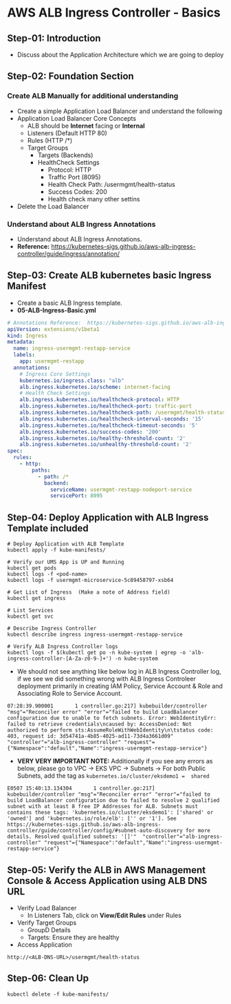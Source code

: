 # AWS ALB Ingress Controller - Basics

## Step-01: Introduction
- Discuss about the Application Architecture which we are going to deploy

## Step-02: Foundation Section
### Create ALB Manually for additional understanding
- Create a simple Application Load Balancer and understand the following
- Application Load Balancer Core Concepts
  - ALB should be **Internet** facing or **Internal**
  - Listeners (Default HTTP 80)
  - Rules (HTTP /*)
  - Target Groups 
    - Targets (Backends)
    - HealthCheck Settings
      - Protocol: HTTP
      - Traffic Port (8095)
      - Health Check Path: /usermgmt/health-status
      - Success Codes: 200
      - Health check many other settins
- Delete the Load Balancer      

### Understand about ALB Ingress Annotations
- Understand about ALB Ingress Annotations. 
- **Reference:** https://kubernetes-sigs.github.io/aws-alb-ingress-controller/guide/ingress/annotation/



## Step-03: Create ALB kubernetes basic Ingress Manifest
- Create a basic ALB Ingress template. 
- **05-ALB-Ingress-Basic.yml**
```yml
# Annotations Reference:  https://kubernetes-sigs.github.io/aws-alb-ingress-controller/guide/ingress/annotation/
apiVersion: extensions/v1beta1
kind: Ingress
metadata:
  name: ingress-usermgmt-restapp-service
  labels:
    app: usermgmt-restapp
  annotations:
    # Ingress Core Settings
    kubernetes.io/ingress.class: "alb"
    alb.ingress.kubernetes.io/scheme: internet-facing
    # Health Check Settings
    alb.ingress.kubernetes.io/healthcheck-protocol: HTTP 
    alb.ingress.kubernetes.io/healthcheck-port: traffic-port
    alb.ingress.kubernetes.io/healthcheck-path: /usermgmt/health-status
    alb.ingress.kubernetes.io/healthcheck-interval-seconds: '15'
    alb.ingress.kubernetes.io/healthcheck-timeout-seconds: '5'
    alb.ingress.kubernetes.io/success-codes: '200'
    alb.ingress.kubernetes.io/healthy-threshold-count: '2'
    alb.ingress.kubernetes.io/unhealthy-threshold-count: '2'
spec:
  rules:
    - http:
        paths:
          - path: /*
            backend:
              serviceName: usermgmt-restapp-nodeport-service
              servicePort: 8095
```
## Step-04: Deploy Application with ALB Ingress Template included
```
# Deploy Application with ALB Template
kubectl apply -f kube-manifests/

# Verify our UMS App is UP and Running
kubectl get pods
kubectl logs -f <pod-name>
kubectl logs -f usermgmt-microservice-5c89458797-xsb64 

# Get List of Ingress  (Make a note of Address field)
kubectl get ingress

# List Services
kubectl get svc

# Describe Ingress Controller
kubectl describe ingress ingress-usermgmt-restapp-service 

# Verify ALB Ingress Controller logs
kubectl logs -f $(kubectl get po -n kube-system | egrep -o 'alb-ingress-controller-[A-Za-z0-9-]+') -n kube-system
```


- We should not see anything like below log in ALB Ingress Controller log, if we see we did something wrong with ALB Ingress Controleer deployment primarily in creating IAM Policy, Service Account & Role and Associating Role to Service Account.

```log
07:28:39.900001       1 controller.go:217] kubebuilder/controller "msg"="Reconciler error" "error"="failed to build LoadBalancer configuration due to unable to fetch subnets. Error: WebIdentityErr: failed to retrieve credentials\ncaused by: AccessDenied: Not authorized to perform sts:AssumeRoleWithWebIdentity\n\tstatus code: 403, request id: 3d54741a-4b85-4025-ad11-73d4a3661d09"  "controller"="alb-ingress-controller" "request"={"Namespace":"default","Name":"ingress-usermgmt-restapp-service"}
```

- **VERY VERY IMPORTANT NOTE:** Additionally if you see any errors as below, please go to VPC -> EKS VPC -> Subnets -> For both Public Subnets, add the tag as `kubernetes.io/cluster/eksdemo1 =  shared` 
```
E0507 15:40:13.134304       1 controller.go:217] kubebuilder/controller "msg"="Reconciler error" "error"="failed to build LoadBalancer configuration due to failed to resolve 2 qualified subnet with at least 8 free IP Addresses for ALB. Subnets must contains these tags: 'kubernetes.io/cluster/eksdemo1': ['shared' or 'owned'] and 'kubernetes.io/role/elb': ['' or '1']. See https://kubernetes-sigs.github.io/aws-alb-ingress-controller/guide/controller/config/#subnet-auto-discovery for more details. Resolved qualified subnets: '[]'"  "controller"="alb-ingress-controller" "request"={"Namespace":"default","Name":"ingress-usermgmt-restapp-service"}

```

## Step-05: Verify the ALB in AWS Management Console & Access Application using ALB DNS URL
- Verify Load Balancer
    - In Listeners Tab, click on **View/Edit Rules** under Rules
- Verify Target Groups
    - GroupD Details
    - Targets: Ensure they are healthy
- Access Application
```
http://<ALB-DNS-URL>/usermgmt/health-status
```

## Step-06: Clean Up
```
kubectl delete -f kube-manifests/
```
